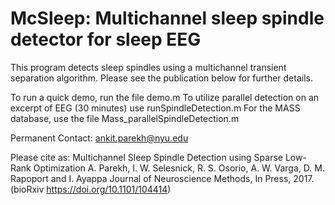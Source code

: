 # McSleep: Multichannel sleep spindle detector for sleep EEG

This program detects sleep spindles using a multichannel transient separation algorithm.
Please see the publication below for further details. 

To run a quick demo, run the file demo.m 
To utilize parallel detection on an excerpt of EEG (30 minutes) use runSpindleDetection.m
For the MASS database, use the file Mass_parallelSpindleDetection.m

Permanent Contact: ankit.parekh@nyu.edu

Please cite as: 
Multichannel Sleep Spindle Detection using Sparse Low-Rank Optimization
A. Parekh, I. W. Selesnick, R. S. Osorio, A. W. Varga, D. M. Rapoport and I. Ayappa
Journal of Neuroscience Methods, In Press, 2017. (bioRxiv https://doi.org/10.1101/104414)

